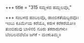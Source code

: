 +++
title = "315 ಸಮ್ಬಳದ ಹಮ್ಬಲವೊ,"

+++
ಸಂಬಳದ ಹಂಬಲವೊ, ಡಾಂಬಿಕತೆಯಬ್ಬರವೊ।  
ಇಂಬು ಕೂರ್ಮೆಯ ಕರೆಯೊ, ಕರುಳ ಕರೆಕರೆಯೋ॥  
ತುಂಬಿಹುವು ಬಾಳಿನಲಿ ನೂರು ತಕರಾರುಗಳು।  
ಬೆಂಬಲವವೆಲೊ ಜಗಕೆ - ಮಂಕುತಿಮ್ಮ॥  
